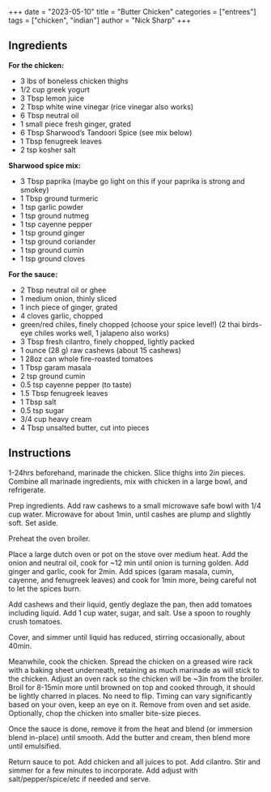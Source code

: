 +++
date = "2023-05-10"
title = "Butter Chicken"
categories = ["entrees"]
tags = ["chicken", "indian"]
author = "Nick Sharp"
+++

## Ingredients

**For the chicken:**

- 3 lbs of boneless chicken thighs
- 1/2 cup greek yogurt
- 3 Tbsp lemon juice
- 2 Tbsp white wine vinegar (rice vinegar also works)
- 6 Tbsp neutral oil
- 1 small piece fresh ginger, grated
- 6 Tbsp Sharwood’s Tandoori Spice (see mix below)
- 1 Tbsp fenugreek leaves
- 2 tsp kosher salt

**Sharwood spice mix:**

- 3 Tbsp paprika (maybe go light on this if your paprika is strong and smokey)
- 1 Tbsp ground turmeric
- 1 tsp garlic powder
- 1 tsp ground nutmeg
- 1 tsp cayenne pepper
- 1 tsp ground ginger
- 1 tsp ground coriander
- 1 tsp ground cumin
- 1 tsp ground cloves


**For the sauce:**

- 2 Tbsp neutral oil or ghee
- 1 medium onion, thinly sliced
- 1 inch piece of ginger, grated
- 4 cloves garlic, chopped
- green/red chiles, finely chopped (choose your spice level!) (2 thai birds-eye chiles works well, 1 jalapeno also works)
- 3 Tbsp fresh cilantro, finely chopped, lightly packed
- 1 ounce (28 g) raw cashews (about 15 cashews)
- 1 28oz can whole fire-roasted tomatoes
- 1 Tbsp garam masala
- 2 tsp ground cumin
- 0.5 tsp cayenne pepper (to taste)
- 1.5 Tbsp fenugreek leaves
- 1 Tbsp salt
- 0.5 tsp sugar
- 3/4 cup heavy cream
- 4 Tbsp unsalted butter, cut into pieces


## Instructions

1-24hrs beforehand, marinade the chicken. Slice thighs into 2in pieces. Combine all marinade ingredients, mix with chicken in a large bowl, and refrigerate.

Prep ingredients. Add raw cashews to a small microwave safe bowl with 1/4 cup water. Microwave for about 1min, until cashes are plump and slightly soft. Set aside.

Preheat the oven broiler.

Place a large dutch oven or pot on the stove over medium heat. Add the onion and neutral oil, cook for ~12 min until onion is turning golden. Add ginger and garlic, cook for 2min. Add spices (garam masala, cumin, cayenne, and fenugreek leaves) and cook for 1min more, being careful not to let the spices burn.

Add cashews and their liquid, gently deglaze the pan, then add tomatoes including liquid. Add 1 cup water, sugar, and salt. Use a spoon to roughly crush tomatoes.

Cover, and simmer until liquid has reduced, stirring occasionally, about 40min.

Meanwhile, cook the chicken. Spread the chicken on a greased wire rack with a baking sheet underneath, retaining as much marinade as will stick to the chicken. Adjust an oven rack so the chicken will be ~3in from the broiler. Broil for 8-15min more until browned on top and cooked through, it should be lightly charred in places. No need to flip. Timing can vary significantly based on your oven, keep an eye on it. Remove from oven and set aside. Optionally, chop the chicken into smaller bite-size pieces.
 
Once the sauce is done, remove it from the heat and blend (or immersion blend in-place) until smooth. Add the butter and cream, then blend more until emulsified.

Return sauce to pot. Add chicken and all juices to pot. Add cilantro. Stir and simmer for a few minutes to incorporate. Add adjust with salt/pepper/spice/etc if needed and serve.
